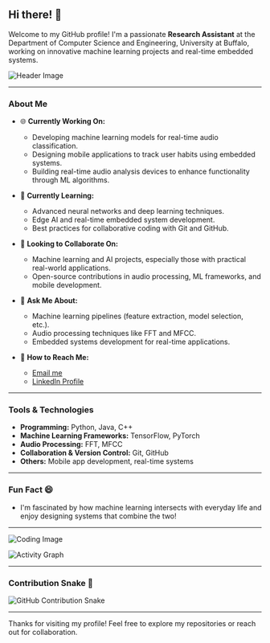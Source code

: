 ## Hi there! 👋

Welcome to my GitHub profile! I'm a passionate **Research Assistant** at the Department of Computer Science and Engineering, University at Buffalo, working on innovative machine learning projects and real-time embedded systems.

![Header Image](https://via.placeholder.com/800x200.png?text=Welcome+to+My+Profile)

---

### About Me
- 🌐 **Currently Working On:**
  - Developing machine learning models for real-time audio classification.
  - Designing mobile applications to track user habits using embedded systems.
  - Building real-time audio analysis devices to enhance functionality through ML algorithms.

- 🌱 **Currently Learning:**
  - Advanced neural networks and deep learning techniques.
  - Edge AI and real-time embedded system development.
  - Best practices for collaborative coding with Git and GitHub.

- 👥 **Looking to Collaborate On:**
  - Machine learning and AI projects, especially those with practical real-world applications.
  - Open-source contributions in audio processing, ML frameworks, and mobile development.

- 🤔 **Ask Me About:**
  - Machine learning pipelines (feature extraction, model selection, etc.).
  - Audio processing techniques like FFT and MFCC.
  - Embedded systems development for real-time applications.

- 📧 **How to Reach Me:**
  - [Email me](mailto:zouyujie616@gmail.com)
  - [LinkedIn Profile](https://www.linkedin.com/in/yujie-zou-61014b31a/)

---

### Tools & Technologies
- **Programming:** Python, Java, C++
- **Machine Learning Frameworks:** TensorFlow, PyTorch
- **Audio Processing:** FFT, MFCC
- **Collaboration & Version Control:** Git, GitHub
- **Others:** Mobile app development, real-time systems

---

### Fun Fact 😄
- I'm fascinated by how machine learning intersects with everyday life and enjoy designing systems that combine the two!

---

![Coding Image](data:image/png;base64,{Base64-Encoded-Image-1})

![Activity Graph](data:image/png;base64,{Base64-Encoded-Image-2})

---

### Contribution Snake 🐍
![GitHub Contribution Snake](https://github.com/YOUR_USERNAME/YOUR_USERNAME/blob/output/github-contribution-grid-snake.svg)

---

Thanks for visiting my profile! Feel free to explore my repositories or reach out for collaboration.
